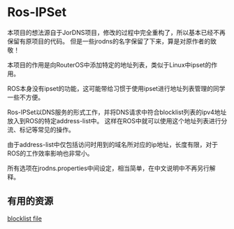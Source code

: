 # Ros-IPSet

本项目的想法源自于JorDNS项目，修改的过程中完全重构了，所以基本已经不再保留有原项目的代码。
但是一些jrodns的名字保留了下来，算是对原作者的致敬！

本项目的作用是向RouterOS中添加特定的地址列表，类似于Linux中ipset的作用。

ROS本身没有ipset的功能，这可能带给习惯于使用ipset进行地址列表管理的同学一些不方便。

Ros-IPSet以DNS服务的形式工作，并将DNS请求中符合blocklist列表的ipv4地址放入到ROS的特定address-list中。
这样在ROS中就可以使用这个地址列表进行分流、标记等常见的操作。

由于address-list中仅包括访问时用到的域名所对应的ip地址，长度有限，对于ROS的工作效率影响也非常小。

所有选项在jrodns.properties中间设定，相当简单，在中文说明中不再另行解释。

## 有用的资源

[blocklist file](https://github.com/Loyalsoldier/v2ray-rules-dat) 
